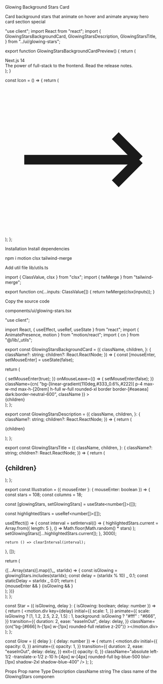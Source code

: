Glowing Background Stars Card

Card background stars that animate on hover and animate anyway
hero
card
section
special

"use client";
import React from "react";
import {
GlowingStarsBackgroundCard,
GlowingStarsDescription,
GlowingStarsTitle,
} from "../ui/glowing-stars";

export function GlowingStarsBackgroundCardPreview() {
return (
<div className="flex py-20 items-center justify-center antialiased">
<GlowingStarsBackgroundCard>
<GlowingStarsTitle>Next.js 14</GlowingStarsTitle>
<div className="flex justify-between items-end">
<GlowingStarsDescription>
The power of full-stack to the frontend. Read the release notes.
</GlowingStarsDescription>
<div className="h-8 w-8 rounded-full bg-[hsla(0,0%,100%,.1)] flex items-center justify-center">
<Icon />
</div>
</div>
</GlowingStarsBackgroundCard>
</div>
);
}

const Icon = () => {
return (
<svg
      xmlns="http://www.w3.org/2000/svg"
      fill="none"
      viewBox="0 0 24 24"
      stroke-width="1.5"
      stroke="currentColor"
      className="h-4 w-4 text-white stroke-2"
    >
<path
        strokeLinecap="round"
        strokeLinejoin="round"
        d="M17.25 8.25L21 12m0 0l-3.75 3.75M21 12H3"
      />
</svg>
);
};

Installation
Install dependencies

npm i motion clsx tailwind-merge

Add util file
lib/utils.ts

import { ClassValue, clsx } from "clsx";
import { twMerge } from "tailwind-merge";

export function cn(...inputs: ClassValue[]) {
return twMerge(clsx(inputs));
}

Copy the source code

components/ui/glowing-stars.tsx

"use client";

import React, { useEffect, useRef, useState } from "react";
import { AnimatePresence, motion } from "motion/react";
import { cn } from "@/lib/\_utils";

export const GlowingStarsBackgroundCard = ({
className,
children,
}: {
className?: string;
children?: React.ReactNode;
}) => {
const [mouseEnter, setMouseEnter] = useState(false);

return (
<div
onMouseEnter={() => {
setMouseEnter(true);
}}
onMouseLeave={() => {
setMouseEnter(false);
}}
className={cn(
"bg-[linear-gradient(110deg,#333_0.6%,#222)] p-4 max-w-md max-h-[20rem] h-full w-full rounded-xl border border-[#eaeaea] dark:border-neutral-600",
className
)} >
<div className="flex justify-center items-center">
<Illustration mouseEnter={mouseEnter} />
</div>
<div className="px-2 pb-6">{children}</div>
</div>
);
};

export const GlowingStarsDescription = ({
className,
children,
}: {
className?: string;
children?: React.ReactNode;
}) => {
return (
<p className={cn("text-base text-white max-w-[16rem]", className)}>
{children}
</p>
);
};

export const GlowingStarsTitle = ({
className,
children,
}: {
className?: string;
children?: React.ReactNode;
}) => {
return (
<h2 className={cn("font-bold text-2xl text-[#eaeaea]", className)}>
{children}
</h2>
);
};

export const Illustration = ({ mouseEnter }: { mouseEnter: boolean }) => {
const stars = 108;
const columns = 18;

const [glowingStars, setGlowingStars] = useState<number[]>([]);

const highlightedStars = useRef<number[]>([]);

useEffect(() => {
const interval = setInterval(() => {
highlightedStars.current = Array.from({ length: 5 }, () =>
Math.floor(Math.random() \* stars)
);
setGlowingStars([...highlightedStars.current]);
}, 3000);

    return () => clearInterval(interval);

}, []);

return (
<div
className="h-48 p-1 w-full"
style={{
        display: "grid",
        gridTemplateColumns: `repeat(${columns}, 1fr)`,
        gap: `1px`,
      }} >
{[...Array(stars)].map((\_, starIdx) => {
const isGlowing = glowingStars.includes(starIdx);
const delay = (starIdx % 10) _ 0.1;
const staticDelay = starIdx _ 0.01;
return (
<div
key={`matrix-col-${starIdx}}`}
className="relative flex items-center justify-center" >
<Star
isGlowing={mouseEnter ? true : isGlowing}
delay={mouseEnter ? staticDelay : delay}
/>
{mouseEnter && <Glow delay={staticDelay} />}
<AnimatePresence mode="wait">
{isGlowing && <Glow delay={delay} />}
</AnimatePresence>
</div>
);
})}
</div>
);
};

const Star = ({ isGlowing, delay }: { isGlowing: boolean; delay: number }) => {
return (
<motion.div
key={delay}
initial={{
        scale: 1,
      }}
animate={{
        scale: isGlowing ? [1, 1.2, 2.5, 2.2, 1.5] : 1,
        background: isGlowing ? "#fff" : "#666",
      }}
transition={{
        duration: 2,
        ease: "easeInOut",
        delay: delay,
      }}
className={cn("bg-[#666] h-[1px] w-[1px] rounded-full relative z-20")} ></motion.div>
);
};

const Glow = ({ delay }: { delay: number }) => {
return (
<motion.div
initial={{
        opacity: 0,
      }}
animate={{
        opacity: 1,
      }}
transition={{
        duration: 2,
        ease: "easeInOut",
        delay: delay,
      }}
exit={{
        opacity: 0,
      }}
className="absolute left-1/2 -translate-x-1/2 z-10 h-[4px] w-[4px] rounded-full bg-blue-500 blur-[1px] shadow-2xl shadow-blue-400"
/>
);
};

Props
Prop name Type Description
className string The class name of the GlowingStars componen
